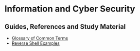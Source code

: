 # Information and Cyber Security
## Guides, References and Study Material 
- [Glossary of Common Terms](glossary.md)  
- [Reverse Shell Examples](reverseshells.md)  

